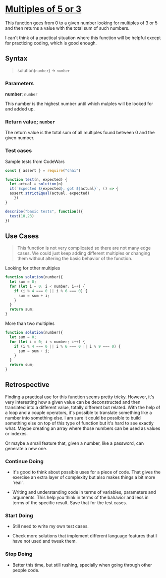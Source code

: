 # [Multiples of 5 or 3](https://www.codewars.com/kata/514b92a657cdc65150000006/train/javascript)

This function goes from 0 to a given number looking for multiples of 3 or 5 and
then returns a value with the total sum of such numbers.

I can't think of a practical situation where this function will be helpful except
for practicing coding, which is good enough.

## Syntax

> solution(`number`) -> `number`

### Parameters

**number**; `number`

This number is the highest number until which mulples will be looked for and
added up.

### Return value; `number`

The return value is the total sum of all multiples found between 0 and the given
number.

### Test cases

Sample tests from CodeWars

```js
const { assert } = require("chai")

function test(n, expected) {
  let actual = solution(n)
  it(`Expected ${expected}, got ${actual}`, () => {
  assert.strictEqual(actual, expected)
    })
}

describe("basic tests", function(){
  test(10,23)
})
```

## Use Cases

> This function is not very complicated so there are not many edge cases.
> We could just keep adding different multiples or changing them without altering the basic behavior of the function.

Looking for other multiples

```js
function solution(number){
  let sum = 0;
  for (let i = 0; i < number; i++) {
    if (i % 4 === 0 || i % 6 === 0) {
      sum = sum + i;
    }
  }
  return sum;
}
```

More than two multiples

```js
function solution(number){
  let sum = 0;
  for (let i = 0; i < number; i++) {
    if (i % 4 === 0 || i % 6 === 0 || i % 9 === 0) {
      sum = sum + i;
    }
  }
  return sum;
}
```

## Retrospective

Finding a practical use for this function seems pretty tricky. However, it's very
interesting how a given value can be deconstructed and then translated into a different
value, totally different but related. With the help of a loop and a couple operators,
it's possible to translate something like a number into something else. I am sure
it could be possible to build something else on top of this type of function but
it's hard to see exactly what. Maybe creating an array where those numbers can be
used as values or indexes.

Or maybe a small feature that, given a number, like a password, can generate a
new one.

### Continue Doing

- It's good to think about possible uses for a piece of code. That gives the exercise
  an extra layer of complexity but also makes things a bit more 'real'.

- Writing and understanding code in terms of variables, parameters and arguments.
  This help you think in terms of the bahavior and less in terms of the specific
  result. Save that for the test cases.

### Start Doing

- Still need to write my own test cases.

- Check more solutions that implement different language features that I have not
  used and tweak them.

### Stop Doing

- Better this time, but still rushing, specially when going through other people
  code.
